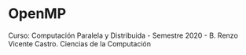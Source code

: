 # OpenMP
Curso: Computación Paralela y Distribuida - Semestre 2020 - B.
Renzo Vicente Castro.
Ciencias de la Computación
